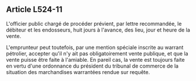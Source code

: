 Article L524-11
----
L'officier public chargé de procéder prévient, par lettre recommandée, le
débiteur et les endosseurs, huit jours à l'avance, des lieu, jour et heure de la
vente.

L'emprunteur peut toutefois, par une mention spéciale inscrite au warrant
pétrolier, accepter qu'il n'y ait pas obligatoirement vente publique, et que la
vente puisse être faite à l'amiable. En pareil cas, la vente est toujours faite
en vertu d'une ordonnance du président du tribunal de commerce de la situation
des marchandises warrantées rendue sur requête.
